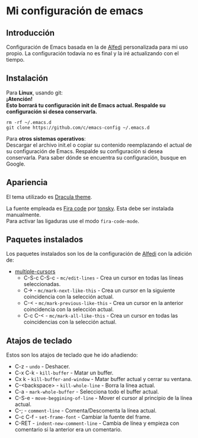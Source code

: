 # Mi configuración de emacs
## Introducción

Configuración de Emacs basada en la de [Alfedi] personalizada para mi uso propio. La configuración todavía no es final y la iré actualizando con el tiempo.

## Instalación

Para **Linux**, usando git:  
**¡Atención!  
Esto borrará tu configuración init de Emacs actual. Respalde su configuración si desea conservarla.**
~~~
rm -rf ~/.emacs.d
git clone https://github.com/c/emacs-config ~/.emacs.d
~~~

Para **otros sistemas operativos**:  
Descargar el archivo init.el o copiar su contenido reemplazando el actual de su 
configuración de Emacs. Respalde su configuración si desea conservarla. 
Para saber dónde se encuentra su configuración, busque en Google.

## Apariencia

El tema utilizado es [Dracula theme].

La fuente empleada es [Fira code] por [tonsky]. Esta debe ser instalada manualmente.  
Para activar las ligaduras use el modo `fira-code-mode`.

## Paquetes instalados

Los paquetes instalados son los de la configuración de [Alfedi] con la adición de:  

- [multiple-cursors]
  - C-S-c C-S-c - `mc/edit-lines` - Crea un cursor en todas las líneas seleccionadas.
  - C-> - `mc/mark-next-like-this` - Crea un cursor en la siguiente coincidencia con la selección actual.
  - C-< - `mc/mark-previous-like-this` - Crea un cursor en la anterior coincidencia con la selección actual.
  - C-c C-< - `mc/mark-all-like-this` - Crea un cursor en todas las coincidencias con la selección actual.

## Atajos de teclado

Estos son los atajos de teclado que he ido añadiendo:  

- C-z - `undo` - Deshacer.
- C-x C-k - `kill-buffer` - Matar un buffer.
- Cx k - `kill-buffer-and-window` - Matar buffer actual y cerrar su ventana.
- C-\<backspace\> - `kill-whole-line` - Borra la línea actual.
- C-a - `mark-whole-buffer` - Selecciona todo el buffer actual.
- C-S-e - `move-beggining-of-line` - Mover el cursor al principio de la línea actual.
- C-; - `comment-line` - Comenta/Descomenta la línea actual.
- C-c C-f - `set-frame-font` - Cambiar la fuente del frame.
- C-RET - `indent-new-comment-line` - Cambia de línea y empieza con comentario si la anterior era un comentario.


[Alfedi]: https://github.com/Alfedi
[Dracula theme]: https://draculatheme.com
[Fira code]: https://github.com/tonsky/FiraCode
[tonsky]: https://github.com/tonsky
[multiple-cursors]: https://github.com/magnars/multiple-cursors.el
